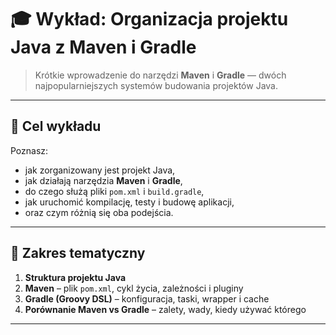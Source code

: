 # 🎓 Wykład: Organizacja projektu Java z Maven i Gradle

> Krótkie wprowadzenie do narzędzi **Maven** i **Gradle** — dwóch najpopularniejszych systemów budowania projektów Java.

---

## 🎯 Cel wykładu

Poznasz:

* jak zorganizowany jest projekt Java,
* jak działają narzędzia **Maven** i **Gradle**,
* do czego służą pliki `pom.xml` i `build.gradle`,
* jak uruchomić kompilację, testy i budowę aplikacji,
* oraz czym różnią się oba podejścia.

---

## 🧱 Zakres tematyczny

1. **Struktura projektu Java**
2. **Maven** – plik `pom.xml`, cykl życia, zależności i pluginy
3. **Gradle (Groovy DSL)** – konfiguracja, taski, wrapper i cache
4. **Porównanie Maven vs Gradle** – zalety, wady, kiedy używać którego

---

